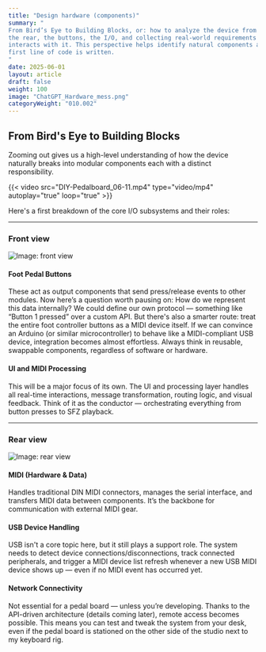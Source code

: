 ```yaml
---
title: "Design hardware (components)"
summary: "
From Bird’s Eye to Building Blocks, or: how to analyze the device from the outside in — looking at the front, 
the rear, the buttons, the I/O, and collecting real-world requirements not just from specs, but from how the user 
interacts with it. This perspective helps identify natural components and responsibilities — even before the 
first line of code is written.
"
date: 2025-06-01
layout: article
draft: false
weight: 100
image: "ChatGPT_Hardware_mess.png"
categoryWeight: "010.002"
---
```

## From Bird's Eye to Building Blocks

Zooming out gives us a high-level understanding of how the device naturally breaks into modular components
each with a distinct responsibility.

{{< video src="DIY-Pedalboard_06-11.mp4" type="video/mp4" autoplay="true" loop="true" >}}

Here's a first breakdown of the core I/O subsystems and their roles:

---

### Front view

![Image: front view](D_HC_FV.jpeg)

#### Foot Pedal Buttons
These act as output components that send press/release events to other modules.
Now here’s a question worth pausing on: How do we represent this data internally?
We could define our own protocol — something like “Button 1 pressed” over a custom API.
But there's also a smarter route: treat the entire foot controller buttons as a MIDI device itself.
If we can convince an Arduino (or similar microcontroller) to behave like a MIDI-compliant USB device,
integration becomes almost effortless. Always think in reusable, swappable components, regardless of software or hardware.

#### UI and MIDI Processing
This will be a major focus of its own. The UI and processing layer handles all real-time interactions, 
message transformation, routing logic, and visual feedback. Think of it as the conductor — orchestrating everything 
from button presses to SFZ playback.

---

### Rear view

![Image: rear view](D_HC_RV.jpeg)

#### MIDI (Hardware & Data)
Handles traditional DIN MIDI connectors, manages the serial interface, and transfers MIDI data between components.
It’s the backbone for communication with external MIDI gear.

#### USB Device Handling
USB isn't a core topic here, but it still plays a support role.
The system needs to detect device connections/disconnections, track connected peripherals,
and trigger a MIDI device list refresh whenever a new USB MIDI device shows up — even if no MIDI event has occurred yet.

#### Network Connectivity
Not essential for a pedal board — unless you’re developing.
Thanks to the API-driven architecture (details coming later), remote access becomes possible.
This means you can test and tweak the system from your desk, even if the pedal board is stationed on the other
side of the studio next to my keyboard rig.

